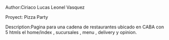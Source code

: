 Author:Ciriaco Lucas Leonel Vasquez

Proyect: Pizza Party

Description:Pagina para una cadena de restaurantes ubicado en CABA con 5 htmls el home/index , sucursales , menu , delivery y opinion.
